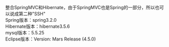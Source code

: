 整合SpringMVC和Hibernate，由于SpringMVC也是Spring的一部分，所以也可以说成第二种"SSH"<br/>
Spring版本：spring3.2.0<br/>
Hibernate版本：hibernate3.5.6<br/>
mysql版本：5.5.25<br/>
Eclipse版本：Version: Mars Release (4.5.0)

